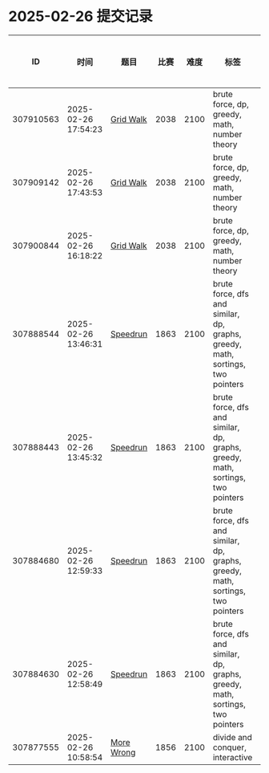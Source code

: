 # 2025-02-26 提交记录

 | ID | 时间 | 题目 | 比赛 | 难度 | 标签 | 结果 | 测试用例 | 运行时间 | 内存消耗 |
 |----|------|-----|-----|------|-----|------|---------|--------|----------|
 | 307910563 | 2025-02-26  17:54:23 | [Grid Walk](https://codeforces.com/problemset/problem/2038/K) | 2038 | 2100 | brute force, dp, greedy, math, number theory | OK | 13 | 249ms | 100KB |
 | 307909142 | 2025-02-26  17:43:53 | [Grid Walk](https://codeforces.com/problemset/problem/2038/K) | 2038 | 2100 | brute force, dp, greedy, math, number theory | WRONG_ANSWER | 6 | 250ms | 0KB |
 | 307900844 | 2025-02-26  16:18:22 | [Grid Walk](https://codeforces.com/problemset/problem/2038/K) | 2038 | 2100 | brute force, dp, greedy, math, number theory | WRONG_ANSWER | 0 | 46ms | 0KB |
 | 307888544 | 2025-02-26  13:46:31 | [Speedrun](https://codeforces.com/problemset/problem/1863/E) | 1863 | 2100 | brute force, dfs and similar, dp, graphs, greedy, math, sortings, two pointers | OK | 91 | 328ms | 13400KB |
 | 307888443 | 2025-02-26  13:45:32 | [Speedrun](https://codeforces.com/problemset/problem/1863/E) | 1863 | 2100 | brute force, dfs and similar, dp, graphs, greedy, math, sortings, two pointers | WRONG_ANSWER | 0 | 62ms | 0KB |
 | 307884680 | 2025-02-26  12:59:33 | [Speedrun](https://codeforces.com/problemset/problem/1863/E) | 1863 | 2100 | brute force, dfs and similar, dp, graphs, greedy, math, sortings, two pointers | WRONG_ANSWER | 2 | 280ms | 0KB |
 | 307884630 | 2025-02-26  12:58:49 | [Speedrun](https://codeforces.com/problemset/problem/1863/E) | 1863 | 2100 | brute force, dfs and similar, dp, graphs, greedy, math, sortings, two pointers | WRONG_ANSWER | 2 | 311ms | 100KB |
 | 307877555 | 2025-02-26  10:58:54 | [More Wrong](https://codeforces.com/problemset/problem/1856/D) | 1856 | 2100 | divide and conquer, interactive | OK | 86 | 109ms | 100KB |